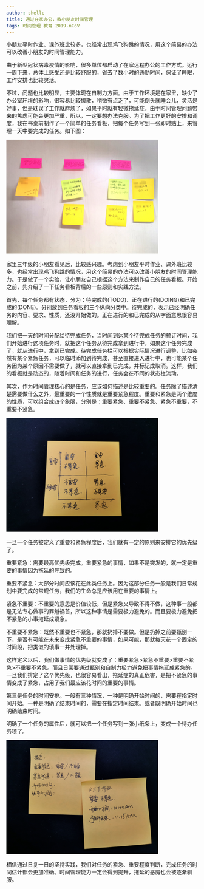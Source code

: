 ```yaml
---
author: shellc
title: 通过在家办公，教小朋友时间管理
tags: 时间管理 教育 2019-nCoV
---
```


小朋友平时作业、课外班比较多，也经常出现鸡飞狗跳的情况，用这个简易的办法可以改善小朋友的时间管理能力。

<!--more-->

由于新型冠状病毒疫情的影响，很多单位都启动了在家远程办公的工作方式。运行一周下来，总体上感受还是比较舒服的，省去了数小时的通勤时间，保证了睡眠，工作安排也比较灵活。

不过，问题也比较明显，主要体现在自制力方面。由于工作环境是在家里，缺少了办公室环境的影响，很容易比较懒散，稍微有点乏了，可能倒头就睡会儿，灵活是好事，但是耽误了工作就麻烦了，如果平时就有轻微拖延症，由于时间管理问题带来的焦虑可能会更加严重，所以，一定要想办法克服。为了把工作更好的安排和调度，我在书桌前制作了一个简单的任务看板，把每个任务写到一张即时贴上，来管理一天中要完成的任务。如下图：

<img src="/assets/images/posts/202002/1.jpeg" width="400">

家里三年级的小朋友看见后，比较感兴趣。考虑到小朋友平时作业、课外班比较多，也经常出现鸡飞狗跳的情况，用这个简易的办法可以改善小朋友的时间管理能力。于是做了一个实验，让小朋友自己根据这个方法来制作自己的任务看板。开始之前，先介绍了一下任务看板背后的一些原则和实践方法。

首先，每个任务都有状态，分为：待完成的(TODO)、正在进行的(DOING)和已完成的(DONE)。分别放到任务看板的三个纵向分类中。待完成的，表示已经明确任务的内容、要求、性质，还没开始做的。正在进行的和已完成的从字面意思很容易理解。

我们把一天的时间分配给待完成任务，当时间到达某个待完成任务的预订时间，我们开始进行这项任务时，就把这个任务从待完成拿到进行中，如果这个任务完成了，就从进行中，拿到已完成。待完成任务栏可以根据实际情况进行调整，比如突然有某个紧急任务，可以临时添加到待完成，甚至直接进入进行中，也可能某个任务因为某个原因不需要做了，就可以直接拿到已完成，并标记成取消。这样，我们的看板就是动态的，随着时间和任务的进行，任务会在不同的状态栏流动。

其次，作为时间管理核心的是任务，应该如何描述是比较重要的。任务除了描述清楚需要做什么之外，最重要的一个性质就是重要紧急程度。重要和紧急是两个维度的性质，可以组合成四个象限，分别是：重要紧急、重要不紧急、紧急不重要，不重要不紧急。

<img src="/assets/images/posts/202002/2.jpeg" width="400">

一旦一个任务被定义了重要和紧急程度后，我们就有一定的原则来安排它的优先级了。

重要紧急：需要最高优先级完成。重要紧急的事情，如果不是突发的，就一定是重要的事情因为拖延的导致的。

重要不紧急：大部分时间应该花在此类任务上。因为这部分任务一般是我们日常规划中要完成的常规任务，我们的生命总是应该用在重要的事情上。

紧急不重要：不重要的意思是价值较低，但是紧急又导致不得不做，这种事一般都是无法专心做事的罪魁祸首，所以这种事情是需要极力避免的。而且要极力避免把不紧急的小事拖延成紧急。

不重要不紧急：既然不重要也不紧急，那就扔掉不要做。但是扔掉之前要甄别一下，是否有可能在未来变成紧急不重要的事情，如果可能，那就每天花一个固定的时间段，把类似的琐事一并处理掉。

这样定义以后，我们做事情的优先级就变成了：重要紧急>紧急不重要>重要不紧急>不重要不紧急。而且日常要通过甄别和自制力极力避免把事情拖延成紧急的。一旦我们排定了这个优先级，也很容易看出，拖延症的真正危害，是把不紧急的事情变成了紧急，占用了我们最应该花时间的重要的事情。

第三是任务的时间安排。一般有三种情况，一种是明确开始时间的，需要在指定时间开始。一种是明确了结束时间的，需要在指定时间结束。或者既明确开始时间也明确结束时间。

明确了一个任务的属性后，就可以把一个任务写到一张小纸条上，变成一个待办任务项了。

<img src="/assets/images/posts/202002/3.jpeg" width="400">

相信通过日复一日的坚持实践，我们对任务的紧急、重要程度判断，完成任务的时间估计都会更加准确。时间管理能力一定会得到提升，拖延的恶魔也会被逐渐驯服。